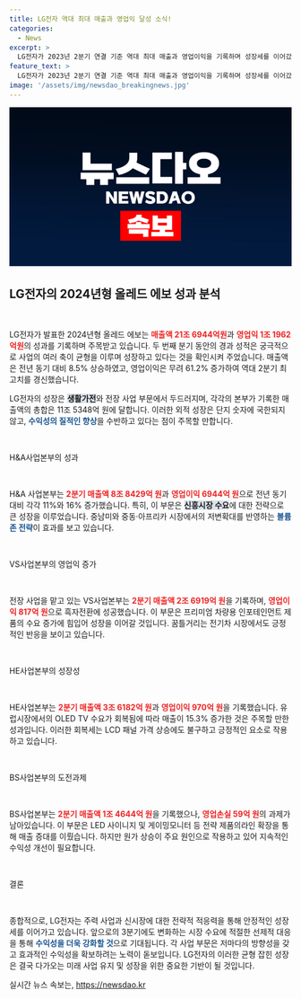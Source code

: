 ```yaml
---
title: LG전자 역대 최대 매출과 영업익 달성 소식!
categories:
  - News
excerpt: >
  LG전자가 2023년 2분기 연결 기준 역대 최대 매출과 영업이익을 기록하며 성장세를 이어갔습니다. 생활가전과 전장 사업이 견인한 이번 성과는 미래 성장 가능성을 보여줍니다. 든든한 성적표 속에서 LG전자의 전략적인 시장 대응과 스마트홈 사업 확장도 주목받고 있습니다.
feature_text: >
  LG전자가 2023년 2분기 연결 기준 역대 최대 매출과 영업이익을 기록하며 성장세를 이어갔습니다. 생활가전과 전장 사업이 견인한 이번 성과는 미래 성장 가능성을 보여줍니다. 든든한 성적표 속에서 LG전자의 전략적인 시장 대응과 스마트홈 사업 확장도 주목받고 있습니다.
image: '/assets/img/newsdao_breakingnews.jpg'
---
```


<p><img src="/assets/img/newsdao_breakingnews.jpg" alt="firstkoreanews 속보" /></p>

<h2 data-ke-size="size26">LG전자의 2024년형 올레드 에보 성과 분석</h2>

<p data-ke-size="size16">&nbsp;</p>

<p>LG전자가 발표한 2024년형 올레드 에보는 <b><span style="color: #ee2323;">매출액 21조 6944억원</span></b>과 <b><span style="color: #ee2323;">영업익 1조 1962억원</span></b>의 성과를 기록하며 주목받고 있습니다. 두 번째 분기 동안의 경과 성적은 궁극적으로 사업의 여러 축이 균형을 이루며 성장하고 있다는 것을 확인시켜 주었습니다. 매출액은 전년 동기 대비 8.5% 상승하였고, 영업이익은 무려 61.2% 증가하여 역대 2분기 최고치를 경신했습니다.</p>

<p>LG전자의 성장은 <b><span style="background-color: #21538527;">생활가전</span></b>와 전장 사업 부문에서 두드러지며, 각각의 본부가 기록한 매출액의 총합은 11조 5348억 원에 달합니다. 이러한 외적 성장은 단지 숫자에 국한되지 않고, <b><span style="color: #1a5490;">수익성의 질적인 향상</span></b>을 수반하고 있다는 점이 주목할 만합니다.</p>

<p data-ke-size="size16">&nbsp;</p>

<p>H&amp;A사업본부의 성과</p>

<p data-ke-size="size16">&nbsp;</p>

<p>H&amp;A 사업본부는 <b><span style="color: #ee2323;">2분기 매출액 8조 8429억 원</span></b>과 <b><span style="color: #ee2323;">영업이익 6944억 원</span></b>으로 전년 동기 대비 각각 11%와 16% 증가했습니다. 특히, 이 부문은 <b><span style="background-color: #21538527;">신흥시장 수요</span></b>에 대한 전략으로 큰 성장을 이루었습니다. 중남미와 중동·아프리카 시장에서의 저변확대를 반영하는 <b><span style="color: #1a5490;">볼륨존 전략</span></b>이 효과를 보고 있습니다.</p>

<p data-ke-size="size16">&nbsp;</p>

<p>VS사업본부의 영업익 증가</p>

<p data-ke-size="size16">&nbsp;</p>

<p>전장 사업을 맡고 있는 VS사업본부는 <b><span style="color: #ee2323;">2분기 매출액 2조 6919억 원</span></b>을 기록하며, <b><span style="color: #ee2323;">영업이익 817억 원</span></b>으로 흑자전환에 성공했습니다. 이 부문은 프리미엄 차량용 인포테인먼트 제품의 수요 증가에 힘입어 성장을 이어갈 것입니다. 꿈틀거리는 전기차 시장에서도 긍정적인 반응을 보이고 있습니다.</p>

<p data-ke-size="size16">&nbsp;</p>

<p>HE사업본부의 성장성</p>

<p data-ke-size="size16">&nbsp;</p>

<p>HE사업본부는 <b><span style="color: #ee2323;">2분기 매출액 3조 6182억 원</span></b>과 <b><span style="color: #ee2323;">영업이익 970억 원</span></b>을 기록했습니다. 유럽시장에서의 OLED TV 수요가 회복됨에 따라 매출이 15.3% 증가한 것은 주목할 만한 성과입니다. 이러한 회복세는 LCD 패널 가격 상승에도 불구하고 긍정적인 요소로 작용하고 있습니다.</p>

<p data-ke-size="size16">&nbsp;</p>

<p>BS사업본부의 도전과제</p>

<p data-ke-size="size16">&nbsp;</p>

<p>BS사업본부는 <b><span style="color: #ee2323;">2분기 매출액 1조 4644억 원</span></b>을 기록했으나, <b><span style="color: #ee2323;">영업손실 59억 원</span></b>의 과제가 남아있습니다. 이 부문은 LED 사이니지 및 게이밍모니터 등 전략 제품의라인 확장을 통해 매출 증대를 이뤘습니다. 하지만 원가 상승이 주요 원인으로 작용하고 있어 지속적인 수익성 개선이 필요합니다.</p>

<p data-ke-size="size16">&nbsp;</p>

<p>결론</p>

<p data-ke-size="size16">&nbsp;</p>

<p>종합적으로, LG전자는 주력 사업과 신시장에 대한 전략적 적응력을 통해 안정적인 성장세를 이어가고 있습니다. 앞으로의 3분기에도 변화하는 시장 수요에 적절한 선제적 대응을 통해 <b><span style="color: #1a5490;">수익성을 더욱 강화할 것</span></b>으로 기대됩니다. 각 사업 부문은 저마다의 방향성을 갖고 효과적인 수익성을 확보하려는 노력이 돋보입니다. LG전자의 이러한 균형 잡힌 성장은 결국 다가오는 미래 사업 유지 및 성장을 위한 중요한 기반이 될 것입니다.</p>
실시간 뉴스 속보는, <a href="https://newsdao.kr" rel="dofollow">https://newsdao.kr</a>


